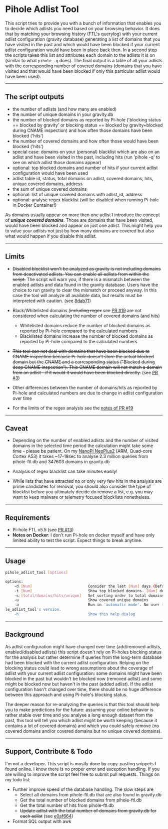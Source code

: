 # Pihole Adlist Tool

This script tries to provide you with a bunch of information that enables you to decide which adlists you need based on your browsing behavior. It does that by matching your browsing history (FTL's querylog) with your current adlist configuration (gravity database) generating a list of domains that you have visited in the past and which would have been blocked if your current adlist configuration would have been in place back then.
In a second step the scripts takes this list and attributes each domain to the adlists it is on (similar to what `pihole -q` does).
The final output is a table of all your adlists with the corresponding number of covered domains (domains that you have visited and that would have been blocked if only this particular adlist would have been used).

---

## The script outputs

- the number of adlists (and how many are enabled)
- the number of unique domains in your gravity.db
- the number of blocked domains as reported by Pi-hole ('blocking status == blocked by gravity' or blocking status == blocked by gravity+blocked during CNAME inspection) and how often those domains have been blocked ('hits')
- the number of covered domains and how often those would have been blocked ('hits')
- special case: domains on your (personal) blacklist which are also on an adlist and have been visited in the past, including hits (run 'pihole -q' to see on which adlist those domains appear)
- optional: top blocked domains and number of hits if your current adlist configuration would have been used
- adlist table
    id, status, total domains on adlist, covered domains, hits, unique covered domains, address
- the sum of unique covered domains
- optional: list of unique covered domains with adlist_id, address
- optional: analyse regex blacklist (will be disabled when running Pi-hole in Docker Container!)

As domains usually appear on more then one adlist I introduce the concept of ***unique covered domains***. Those are domains that have been visited, would have been blocked and appear on just one adlist. This might help you to value your adlists not just by how many domains are covered but also what would happen if you disable this adlist.

---

## Limits

- ~~Disabled blocklist won't be analyzed as gravity is not including domains from deactivated adlists. You can enable all adlists from within the script.~~
The script will warn you, if there is a mismatch between the enabled adlists and data found in the gravity database. Users have the choice to run gravity to clear the mismatch or proceed anyway. In this case the tool will analyze all available data, but results must be interpreted with caution. (see [8dab71](https://github.com/yubiuser/pihole_adlist_tool/commit/8dab71836c1b2407c9626b17fd592399a7ef0b58))

- Black/Whitelisted domains (~~including regex~~ see [PR #19](https://github.com/yubiuser/pihole_adlist_tool/pull/19) are not considered when calculating the number of covered domains (and hits)
  - Whitelisted domains reduce the number of blocked domains as reported by Pi-hole compared to the calculated numbers
  - Blacklisted domains increase the number of blocked domains as reported by Pi-hole compared to the calculated numbers

- ~~This tool can not deal with domains that have been blocked due to CNAME inspection because Pi-hole doesn't store the actual blocked domain but the CNAME and a corresponding status ("Blocked during deep CNAME inspection"). This CNAME domain will not match a domain from an adlist - if it would it would have been blocked directly.~~ (see [PR #3](https://github.com/yubiuser/pihole_adlist_tool/pull/3))

- Other differences between the number of domains/hits as reported by Pi-hole and calculated numbers are due to change in adlist configuration over time

- For the limits of the regex analysis see the [notes of PR #19](https://github.com/yubiuser/pihole_adlist_tool/pull/19)

---

## Caveat

- Depending on the number of enabled adlists and the number of visited domains in the selected time period the calculation might take some time - please be patient.
On my [NanoPi NeoPlus2](http://wiki.friendlyarm.com/wiki/index.php/NanoPi_NEO_Plus2)  (ARM, Quad-core Cortex A53)  it takes ~17-18sec to analyse 2.3 million queries from pihole-ftl.db and 347603 domains in gravity.db

- Analysis of regex blacklist can take minutes easily!

- While lists that have attracted no or only very few hits in the analysis are prime candidates for removal, you should also consider the type of blocklist before you ultimately decide do remove a list, e.g. you may want to keep malware or telemetry focused blocklists nonetheless.

---

## Requirements

- Pi-hole FTL v5.5 (see [PR #13](https://github.com/yubiuser/pihole_adlist_tool/pull/13))
- **Notes on Docker**:  I don't run Pi-hole on docker myself and have only limited ability to test the script. Expect things to break anytime.

---

## Usage

```bash
pihole_adlist_tool [options]

options:
    -d [Num]                         Consider the last [Num] days (Default: 30). Enter 0 for all-time analysis.
    -t [Num]                         Show top blocked domains. [Num] defines the number to show.
    -s [total/domains/hits/unique]   Set sorting order to total domains, domains covered, hits covered or unique covered domains DESC. (Default sorting: id ASC)
    -u                               Show covered unique domains
    -a                               Run in 'automatic mode'. No user input is required at all, assuming default choice would be to leave everything untouched.
le_adlist_tool's version.
    -h                               Show this help dialog

```

---

## Background

As adlist configuration might have changed over time (add/removed adlists, enabled/disabled adlists) this script doesn't rely on Pi-holes blocking status for the analysis but rather determine if queries from the long-term database had been blocked with the current adlist configuration. Relying on the blocking status could lead to wrong assumptions about the  coverage of adlist with your current adlist configuration: some domains might have been blocked in the past but wouldn't be blocked now (removed adlist) and some might be blocked now but haven't in the past (added adlist). If the adlist configuration hasn't changed over time, there should be no huge difference between this approach and using Pi-hole's blocking status.

The deeper reason for re-analyzing the queries is that this tool should help you to make predictions for the future: assuming your online behavior is rather stable over time and you analyse a long enough dataset from the past, this tool will tell you which adlist might be worth keeping (because it contains a lot of covered domains) and which you could safely remove (no covered domains and/or covered domains but no unique covered domains).

---

## Support, Contribute & Todo

I'm not a developer. This script is mostly done by copy-pasting snippets I found online. I know there is no proper error and exception handling. If you are willing to improve the script feel free to submit pull requests. Things on my todo list:

- Further improve speed of the database handling. The slow steps are
  - Select all domains from pihole-ftl.db that are also found in gravity.db
  - Get the total number of blocked domains from pihole-ftl.db
  - Get the total number of hits from pihole-ftl.db
  - ~~Update adlist with the total number of domains from gravity.db for each adlist~~ (see  [e0af664](https://github.com/yubiuser/pihole_adlist_tool/commit/e0af6642487515a28c4d1c7eb91f19def634ddce))
- Format SQL output with awk
